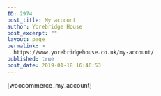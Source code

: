 ```yaml
---
ID: 2974
post_title: My account
author: Yorebridge House
post_excerpt: ""
layout: page
permalink: >
  https://www.yorebridgehouse.co.uk/my-account/
published: true
post_date: 2019-01-18 16:46:53
---
```

[woocommerce_my_account]